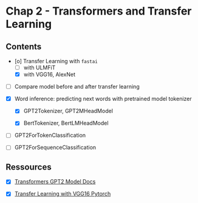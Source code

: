 # Chap 2 - Transformers and Transfer Learning


## Contents

- [o] Transfer Learning with `fastai`
    - [ ] with ULMFiT
    - [X] with VGG16, AlexNet
- [ ] Compare model before and after transfer learning
- [X] Word inference: predicting next words with pretrained model tokenizer
    - [X] GPT2Tokenizer, GPT2MHeadModel
    - [X] BertTokenizer, BertLMHeadModel


- [ ] GPT2ForTokenClassification
- [ ] GPT2ForSequenceClassification



## Ressources

- [X] [Transformers GPT2 Model Docs](https://huggingface.co/docs/transformers/model_doc/gpt2)
- [X] [Transfer Learning with VGG16 Pytorch](https://www.kaggle.com/code/carloalbertobarbano/vgg16-transfer-learning-pytorch)

